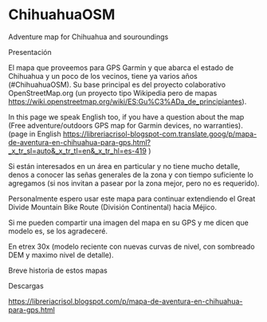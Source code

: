 # ChihuahuaOSM
Adventure map for Chihuahua and souroundings

Presentación

El mapa que proveemos para GPS Garmin y que abarca el estado de Chihuahua y un poco de los vecinos, tiene ya varios años (#ChihuahuaOSM). Su base principal es del proyecto colaborativo OpenStreetMap.org (un proyecto tipo Wikipedia pero de mapas https://wiki.openstreetmap.org/wiki/ES:Gu%C3%ADa_de_principiantes).

In this page we speak English too, if you have a question about the map (Free adventure/outdoors GPS map for Garmin devices, no warranties). (page in English https://libreriacrisol-blogspot-com.translate.goog/p/mapa-de-aventura-en-chihuahua-para-gps.html?_x_tr_sl=auto&_x_tr_tl=en&_x_tr_hl=es-419 )

Si están interesados en un área en particular y no tiene mucho detalle, denos a conocer las señas generales de la zona y con tiempo suficiente lo agregamos (si nos invitan a pasear por la zona mejor, pero no es requerido).

Personalmente espero usar este mapa para continuar extendiendo el Great Divide Mountain Bike Route (División Continental) hacia Méjico.

Si me pueden compartir una imagen del mapa en su GPS y me dicen que modelo es, se los agradeceré. 

En etrex 30x (modelo reciente con nuevas curvas de nivel, con sombreado DEM y maximo nivel de detalle).

 Breve historia de estos mapas
 
Descargas
 
https://libreriacrisol.blogspot.com/p/mapa-de-aventura-en-chihuahua-para-gps.html
